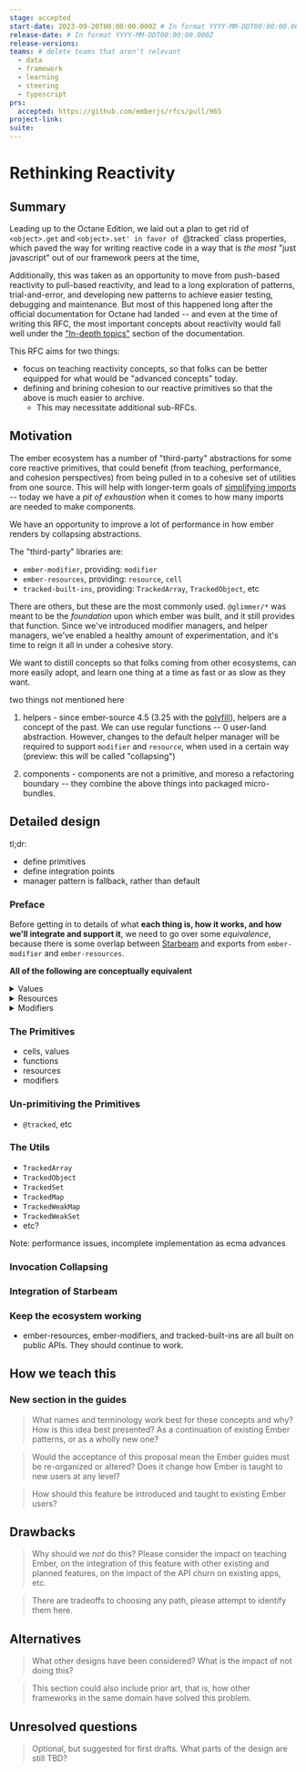 ```yaml
---
stage: accepted
start-date: 2023-09-20T00:00:00.000Z # In format YYYY-MM-DDT00:00:00.000Z
release-date: # In format YYYY-MM-DDT00:00:00.000Z
release-versions:
teams: # delete teams that aren't relevant
  - data
  - framework
  - learning
  - steering
  - typescript
prs:
  accepted: https://github.com/emberjs/rfcs/pull/965 
project-link:
suite: 
---
```


<!--- 
Directions for above: 

stage: Leave as is
start-date: Fill in with today's date, 2032-12-01T00:00:00.000Z
release-date: Leave as is
release-versions: Leave as is
teams: Include only the [team(s)](README.md#relevant-teams) for which this RFC applies
prs:
  accepted: Fill this in with the URL for the Proposal RFC PR
project-link: Leave as is
suite: Leave as is
-->

# Rethinking Reactivity

## Summary

Leading up to the Octane Edition, we laid out a plan to get rid of `<object>.get` and `<object>.set' in favor of `@tracked` class properties, which paved the way for writing reactive code in a way that is _the most_ "just javascript" out of our framework peers at the time,

Additionally, this was taken as an opportunity to move from push-based reactivity to pull-based reactivity, and lead to a long exploration of patterns, trial-and-error, and developing new patterns to achieve easier testing, debugging and maintenance.  But most of this happened long after the official documentation for Octane had landed -- and even at the time of writing this RFC, the most important concepts about reactivity would fall well under the ["In-depth topics"](https://guides.emberjs.com/release/in-depth-topics/autotracking-in-depth/) section of the documentation. 

This RFC aims for two things:
- focus on teaching reactivity concepts, so that folks can be better equipped for what would be "advanced concepts" today.
- defining and brining cohesion to our reactive primitives so that the above is much easier to archive. 
  - This may necessitate additional sub-RFCs. 

## Motivation

The ember ecosystem has a number of "third-party" abstractions for some core reactive primitives, that could benefit (from teaching, performance, and cohesion perspectives) from being pulled in to a cohesive set of utilities from one source. This will help with longer-term goals of [simplifying imports](https://github.com/emberjs/rfcs/pull/946) -- today we have a _pit of exhaustion_ when it comes to how many imports are needed to make components.


We have an opportunity to improve a lot of performance in how ember renders by collapsing abstractions. 

The "third-party" libraries are:
- `ember-modifier`, providing: `modifier`
- `ember-resources`, providing: `resource`, `cell`
- `tracked-built-ins`, providing: `TrackedArray`, `TrackedObject`, etc 

There are others, but these are the most commonly used. `@glimmer/*` was meant to be the _foundation_ upon which ember was built, and it still provides that function. Since we've introduced modifier managers, and helper managers, we've enabled a healthy amount of experimentation, and it's time to reign it all in under a cohesive story.


We want to distill concepts so that folks coming from other ecosystems, can more easily adopt, and learn one thing at a time as fast or as slow as they want.

<detail><summary>two things not mentioned here</summary>

1. helpers - since ember-source 4.5 (3.25 with the [polyfill](https://github.com/ember-polyfills/ember-functions-as-helper-polyfill)), helpers are a concept of the past. We can use regular functions -- 0 user-land abstraction.  However, changes to the default helper manager will be required to support `modifier` and `resource`, when used in a certain way (preview: this will be called "collapsing")

2. components - components are not a primitive, and moreso a refactoring boundary -- they combine the above things into packaged micro-bundles.

</details>

## Detailed design

tl;dr:
- define primitives
- define integration points
- manager pattern is fallback, rather than default

[starbeam]: https://www.starbeamjs.com/

### Preface

Before getting in to details of what **each thing is, how it works, and how we'll integrate and support it**, we need to go over some _equivalence_, because there is some overlap between [Starbeam][starbeam] and exports from `ember-modifier` and `ember-resources`. 

**All of the following are conceptually equivalent**

<details><summary>Values</summary>


[s-cells]: https://www.starbeamjs.com/guides/fundamentals/cells.html
[e-cells]: https://ember-resources.pages.dev/funcs/cell

In Starbeam, values are [Cells][s-cells] 

```js
import { Cell } from "@starbeam/universal";
 
const num = Cell(0);
expect(num.current).toBe(0);
```

In ember-resources, the `Cell` from Starbeam is implemented as [`cell`][e-cells]:

```js
import { cell } from "ember-resources";
 
const num = cell(0);
expect(num.current).toBe(0);
```

In `@glimmer/tracking`, `@tracked` can be thought of as a wrapper of `cell`

Specifically, `@tracked` could be implemented as:
```js
class Demo {
  #num = cell(0);

  get num() {
    return this.#num.current;
  }
  set num(value) {
    this.#num.current = value;
  }
}
```
which would be the exact same as what folks are used to today in Ember:
```js
import { tracked } from '@glimmer/tracking';

class Demo {
  @tracked num = 0;
}
```

Note, however, that with decorators landing as a platform feature, 
we'd use this, long-term:
```js
import { tracked } from '@glimmer/tracking';

class Demo {
  @tracked accessor num = 0;
}
```

Also note that originally, the cell API was motivated by and being a way to 
use auto-tracking without a compile step (as the stage-1-style decorators that 
ember folks are used to require compilation).

</details>
<details><summary>Resources</summary>

In Starbeam, a resource looks like this: 
```js
import { Cell, Resource } from "@starbeam/universal";
 
export const Now = Resource(({ on }) => {
  const now = Cell(Date.now());
 
  const timer = setInterval(() => {
    now.set(Date.now());
  });
 
  on.cleanup(() => {
    clearInterval(timer);
  });
 
  return now;
});
```

and in ember-resources, it looks like this:
```js
import { cell, resource } from "ember-resources";
 
export const Now = resource(({ on }) => {
  const now = cell(Date.now());
 
  const timer = setInterval(() => {
    now.set(Date.now());
  });
 
  on.cleanup(() => {
    clearInterval(timer);
  });
 
  return now;
});
```

They are nearly identical.

Where they differ mostly, however, is the pattern for building Resources.

For example, if we need to pass arguments to configure a resource, starbeam would look like this:
```js
import { Cell, Resource } from "@starbeam/universal";
 
export function Now(updateMs) {
    return Resource(({ on }) => {
        const now = Cell(Date.now());

        const timer = setInterval(() => {
            now.set(Date.now());
        }, updateMs);

        on.cleanup(() => {
            clearInterval(timer);
        });

        return now;
    });
}
```

and while we _could_ make the exact same thing using `ember-resources` with just changing the import and casing of `Cell` -> `cell` and `Resource` -> `resource`, it's _insufficient_ if we want to treat rendering resources in the template as equal-importance as usage in JavaScript.

```js
import { cell, resource } from "ember-resources";
 
 // works as you'd expect in JS, doesn't finish evaluating when invoked from a template
export function Now(updateMs) {
    return resource(({ on }) => {
        const now = cell(Date.now());

        const timer = setInterval(() => {
            now.set(Date.now());
        }, updateMs);

        on.cleanup(() => {
            clearInterval(timer);
        });

        return now;
    });
}
```

to remedy this, there is a utility that _would be_ a no-op, if it didn't register a custom _helper manager_ to handle the "collapsing" of the invocations:

```js
import { cell, resource, resourceFactory } from "ember-resources";
 
 // works as you'd expect in JS, doesn't finish evaluating when invoked from a template
export const Now = resourceFactory((updateMs) => {
    return resource(({ on }) => {
        const now = cell(Date.now());

        const timer = setInterval(() => {
            now.set(Date.now());
        }, updateMs);

        on.cleanup(() => {
            clearInterval(timer);
        });

        return now;
    });
});
```

It turns out that this `resourceFactory` concept _juuuust_ crosses the threshold of comfort when folks are learning resources in general. 

Later on in the RFC when "collapsing" is covered, we'll be able to remove reliance on `resourceFactory`.


</details>
<details><summary>Modifiers</summary>

In Starbeam, modifiers are _a pattern_, rather than anything specific, 

```js 
import { Resource } from "@starbeam/universal";

function Wiggle(element) {
  return Resource(({ on }) => {
    let frame;

    let randomTranslate = () => {
      element.animate(...);
      frame = requestAnimationFrame(randomTranslate);
    }

    frame = requestAnimationFrame(randomTranslate);

    on.cleanup(() => cancelAnimationFrame(frame));
  });
}
```

In ember-resources, a modifier is about the same,
with the caveat that a `modifier` wrapper invocation call is needed 
due to needing to register the passed function with a _modifier manager_.

Later on in the RFC when "collapsing" is covered, we'll be able to remove reliance on `modifier`.

```js 
import { resource } from 'ember-resources';
import { modifier } from 'ember-resources/modifier';

const Wiggle = modifier(function Wiggle(element) {
  return resource(({ on }) => {
    let frame;

    let randomTranslate = () => {
      element.animate(...);
      frame = requestAnimationFrame(randomTranslate);
    }

    frame = requestAnimationFrame(randomTranslate);

    on.cleanup(() => cancelAnimationFrame(frame));
  });
});
```

In ember-modifier, a modifier is an arrow function registered with a _modifier manager_
for each created modifier. 

```js 
import { modifier } from 'ember-modifier';

const Wiggle = modifier((element) => {
    let frame;

    let randomTranslate = () => {
      element.animate(...);
      frame = requestAnimationFrame(randomTranslate);
    }

    frame = requestAnimationFrame(randomTranslate);

    return () => cancelAnimationFrame(frame);
});
```

This is the _least_ typing of the options, and it make make sense to keep this API 
in the future, even if it's a wrapper around the resource concept.

For example: 

```js
function modifier(builder) {
  return (element, ...args) => {
    return resource(({ on }) => {
      let maybeDestructor = builder(element, ...args);

      if (maybeDestructor) {
        on.cleanup(maybeDestructor);
      }
    })
  };
}
```


</details>

### The Primitives 

- cells, values
- functions
- resources
- modifiers

### Un-primitiving the Primitives

- `@tracked`, etc

### The Utils

- `TrackedArray`
- `TrackedObject`
- `TrackedSet`
- `TrackedMap`
- `TrackedWeakMap`
- `TrackedWeakSet`
- etc?

Note: performance issues, incomplete implementation as ecma advances

### Invocation Collapsing

### Integration of Starbeam

### Keep the ecosystem working

- ember-resources, ember-modifiers, and tracked-built-ins are all built on public APIs. They should continue to work.

## How we teach this

### New section in the guides

> What names and terminology work best for these concepts and why? How is this
idea best presented? As a continuation of existing Ember patterns, or as a
wholly new one?

> Would the acceptance of this proposal mean the Ember guides must be
re-organized or altered? Does it change how Ember is taught to new users
at any level?

> How should this feature be introduced and taught to existing Ember
users?

## Drawbacks

> Why should we *not* do this? Please consider the impact on teaching Ember,
on the integration of this feature with other existing and planned features,
on the impact of the API churn on existing apps, etc.

> There are tradeoffs to choosing any path, please attempt to identify them here.

## Alternatives

> What other designs have been considered? What is the impact of not doing this?

> This section could also include prior art, that is, how other frameworks in the same domain have solved this problem.

## Unresolved questions

> Optional, but suggested for first drafts. What parts of the design are still
TBD?
